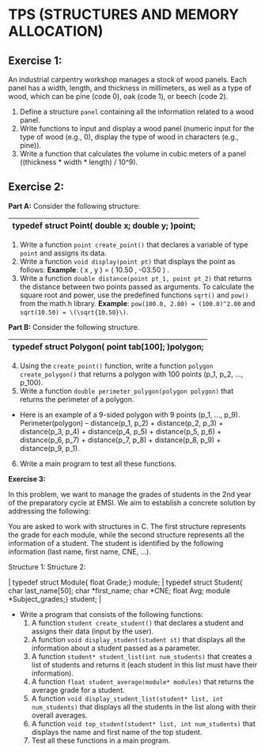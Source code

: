 # TPS (STRUCTURES AND MEMORY ALLOCATION)

## Exercise 1:

An industrial carpentry workshop manages a stock of wood panels. Each panel has a width, length, and thickness in millimeters, as well as a type of wood, which can be pine (code 0), oak (code 1), or beech (code 2).

1. Define a structure `panel` containing all the information related to a wood panel.
2. Write functions to input and display a wood panel (numeric input for the type of wood (e.g., 0), display the type of wood in characters (e.g., pine)).
3. Write a function that calculates the volume in cubic meters of a panel ((thickness * width * length) / 10^9).

## Exercise 2:

**Part A:** Consider the following structure:

| typedef struct Point( double x; double y; )point; |
|---|

1. Write a function `point create_point()` that declares a variable of type `point` and assigns its data.
2. Write a function `void display(point pt)` that displays the point as follows:
   **Example**: ( x , y ) = ( 10.50 , -03.50 ) .
3. Write a function `double distance(point pt_1, point pt_2)` that returns the distance between two points passed as arguments.
   To calculate the square root and power, use the predefined functions `sqrt()` and `pow()` from the math.h library.
   **Example**: `pow(100.0, 2.00) = (100.0)^2.00` and `sqrt(10.50) = \(\sqrt{10.50}\)`.

**Part B:** Consider the following structure.

| typedef struct Polygon( point tab[100]; )polygon; |
|---|

4. Using the `create_point()` function, write a function `polygon create_polygon()` that returns a polygon with 100 points (p_1, p_2, ..., p_100).
5. Write a function `double perimeter_polygon(polygon polygon)` that returns the perimeter of a polygon.
- Here is an example of a 9-sided polygon with 9 points (p_1, ..., p_9).
Perimeter(polygon) – distance(p_1, p_2) + distance(p_2, p_3) + distance(p_3, p_4) + distance(p_4, p_5) + distance(p_5, p_6) + distance(p_6, p_7) + distance(p_7, p_8) + distance(p_8, p_9) + distance(p_9, p_1).

6. Write a main program to test all these functions.

**Exercise 3:**

In this problem, we want to manage the grades of students in the 2nd year of the preparatory cycle at EMSI. We aim to establish a concrete solution by addressing the following:

You are asked to work with structures in C. The first structure represents the grade for each module, while the second structure represents all the information of a student. The student is identified by the following information (last name, first name, CNE, ...).

Structure 1:    Structure 2:

| typedef struct Module{ float Grade;} module; | typedef struct Student{ char last_name[50]; char *first_name; char *CNE; float Avg; module *Subject_grades;} student; |

- Write a program that consists of the following functions:
  1. A function `student create_student()` that declares a student and assigns their data (input by the user).
  2. A function `void display_student(student st)` that displays all the information about a student passed as a parameter.
  3. A function `student* student_list(int num_students)` that creates a list of students and returns it (each student in this list must have their information).
  4. A function `float student_average(module* modules)` that returns the average grade for a student.
  5. A function `void display_student_list(student* list, int num_students)` that displays all the students in the list along with their overall averages.
  6. A function `void top_student(student* list, int num_students)` that displays the name and first name of the top student.
  7. Test all these functions in a main program.
